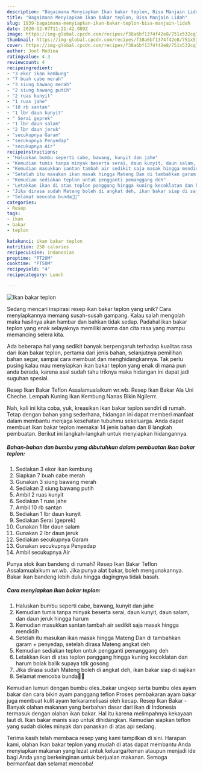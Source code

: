 ```yaml
---
description: "Bagaimana Menyiapkan Ikan bakar teplon, Bisa Manjain Lidah"
title: "Bagaimana Menyiapkan Ikan bakar teplon, Bisa Manjain Lidah"
slug: 1939-bagaimana-menyiapkan-ikan-bakar-teplon-bisa-manjain-lidah
date: 2020-12-07T11:21:42.989Z
image: https://img-global.cpcdn.com/recipes/f38a6bf1374f42e8/751x532cq70/ikan-bakar-teplon-foto-resep-utama.jpg
thumbnail: https://img-global.cpcdn.com/recipes/f38a6bf1374f42e8/751x532cq70/ikan-bakar-teplon-foto-resep-utama.jpg
cover: https://img-global.cpcdn.com/recipes/f38a6bf1374f42e8/751x532cq70/ikan-bakar-teplon-foto-resep-utama.jpg
author: Joel Medina
ratingvalue: 4.3
reviewcount: 4
recipeingredient:
- "3 ekor ikan kembung"
- "7 buah cabe merah"
- "3 siung bawang merah"
- "2 siung bawang putih"
- "2 ruas kunyit"
- "1 ruas jahe"
- "10 rb santan"
- "1 lbr daun kunyit"
- " Serai geprek"
- "1 lbr daun salam"
- "2 lbr daun jeruk"
- "secukupnya Garam"
- "secukupnya Penyedap"
- "secukupnya Air"
recipeinstructions:
- "Haluskan bumbu seperti cabe, bawang, kunyit dan jahe"
- "Kemudian tumis tanpa minyak beserta serai, daun kunyit, daun salam, dan daun jeruk hingga harum"
- "Kemudian masukkan santan tambah air sedikit saja masak hingga mendidih"
- "Setelah itu masukan ikan masak hingga Mateng Dan di tambahkan garam + penyedap, setelah dirasa Mateng angkat deh"
- "Kemudian sediakan teplon untuk pengganti pemanggang deh"
- "Letakkan ikan di atas teplon panggang hingga kuning kecoklatan dan harum bolak balik supaya tdk gosong"
- "Jika dirasa sudah Mateng boleh di angkat deh, ikan bakar siap di sajikan"
- "Selamat mencoba bunda🙏🙏"
categories:
- Resep
tags:
- ikan
- bakar
- teplon

katakunci: ikan bakar teplon 
nutrition: 258 calories
recipecuisine: Indonesian
preptime: "PT20M"
cooktime: "PT50M"
recipeyield: "4"
recipecategory: Lunch

---
```



![Ikan bakar teplon](https://img-global.cpcdn.com/recipes/f38a6bf1374f42e8/751x532cq70/ikan-bakar-teplon-foto-resep-utama.jpg)

Sedang mencari inspirasi resep ikan bakar teplon yang unik? Cara menyiapkannya memang susah-susah gampang. Kalau salah mengolah maka hasilnya akan hambar dan bahkan tidak sedap. Padahal ikan bakar teplon yang enak selayaknya memiliki aroma dan cita rasa yang mampu memancing selera kita.

Ada beberapa hal yang sedikit banyak berpengaruh terhadap kualitas rasa dari ikan bakar teplon, pertama dari jenis bahan, selanjutnya pemilihan bahan segar, sampai cara membuat dan menghidangkannya. Tak perlu pusing kalau mau menyiapkan ikan bakar teplon yang enak di mana pun anda berada, karena asal sudah tahu triknya maka hidangan ini dapat jadi suguhan spesial.

Resep Ikan Bakar Teflon Assalamualaikum wr.wb. Resep Ikan Bakar Ala Uni Cheche. Lempah Kuning Ikan Kembung Nanas Bikin Ngilerrr.


Nah, kali ini kita coba, yuk, kreasikan ikan bakar teplon sendiri di rumah. Tetap dengan bahan yang sederhana, hidangan ini dapat memberi manfaat dalam membantu menjaga kesehatan tubuhmu sekeluarga. Anda dapat membuat Ikan bakar teplon memakai 14 jenis bahan dan 8 langkah pembuatan. Berikut ini langkah-langkah untuk menyiapkan hidangannya.

<!--inarticleads1-->

##### Bahan-bahan dan bumbu yang dibutuhkan dalam pembuatan Ikan bakar teplon:

1. Sediakan 3 ekor ikan kembung
1. Siapkan 7 buah cabe merah
1. Gunakan 3 siung bawang merah
1. Sediakan 2 siung bawang putih
1. Ambil 2 ruas kunyit
1. Sediakan 1 ruas jahe
1. Ambil 10 rb santan
1. Sediakan 1 lbr daun kunyit
1. Sediakan  Serai (geprek)
1. Gunakan 1 lbr daun salam
1. Gunakan 2 lbr daun jeruk
1. Sediakan secukupnya Garam
1. Gunakan secukupnya Penyedap
1. Ambil secukupnya Air


Punya stok ikan bandeng di rumah? Resep Ikan Bakar Teflon Assalamualaikum wr.wb. Jika punya alat bakar, boleh mengunakannya. Bakar ikan bandeng lebih dulu hingga dagingnya tidak basah. 

<!--inarticleads2-->

##### Cara menyiapkan Ikan bakar teplon:

1. Haluskan bumbu seperti cabe, bawang, kunyit dan jahe
1. Kemudian tumis tanpa minyak beserta serai, daun kunyit, daun salam, dan daun jeruk hingga harum
1. Kemudian masukkan santan tambah air sedikit saja masak hingga mendidih
1. Setelah itu masukan ikan masak hingga Mateng Dan di tambahkan garam + penyedap, setelah dirasa Mateng angkat deh
1. Kemudian sediakan teplon untuk pengganti pemanggang deh
1. Letakkan ikan di atas teplon panggang hingga kuning kecoklatan dan harum bolak balik supaya tdk gosong
1. Jika dirasa sudah Mateng boleh di angkat deh, ikan bakar siap di sajikan
1. Selamat mencoba bunda🙏🙏


Kemudian lumuri dengan bumbu oles..bakar ungkep serta bumbu oles ayam bakar dan cara bikin ayam panggang teflon Proses pembakaran ayam bakar juga membuat kulit ayam terkaramelisasi oleh kecap. Resep Ikan Bakar - Banyak olahan makanan yang berbahan dasar dari ikan di Indonesia termasuk dengan olahan ikan bakar. Hal itu karena melimpahnya kekayaan laut di. Ikan bakar manis siap untuk dihidangkan. Kemudian siapkan teflon yang sudah dioles minyak dan panaskan di atas api sedang. 

Terima kasih telah membaca resep yang kami tampilkan di sini. Harapan kami, olahan Ikan bakar teplon yang mudah di atas dapat membantu Anda menyiapkan makanan yang lezat untuk keluarga/teman ataupun menjadi ide bagi Anda yang berkeinginan untuk berjualan makanan. Semoga bermanfaat dan selamat mencoba!
